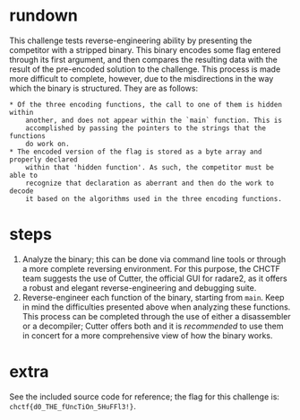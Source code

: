 # rundown
This challenge tests reverse-engineering ability by presenting the competitor
with a stripped binary. This binary encodes some flag entered through its first
argument, and then compares the resulting data with the result of the
pre-encoded solution to the challenge. This process is made more difficult to
complete, however, due to the misdirections in the way which the binary
is structured. They are as follows:

    * Of the three encoding functions, the call to one of them is hidden within
        another, and does not appear within the `main` function. This is
        accomplished by passing the pointers to the strings that the functions
        do work on.
    * The encoded version of the flag is stored as a byte array and properly declared
        within that 'hidden function'. As such, the competitor must be able to
        recognize that declaration as aberrant and then do the work to decode
        it based on the algorithms used in the three encoding functions.

# steps
1) Analyze the binary; this can be done via command line tools or through a more
    complete reversing environment. For this purpose, the CHCTF team suggests
    the use of Cutter, the official GUI for radare2, as it offers a robust and
    elegant reverse-engineering and debugging suite.
2) Reverse-engineer each function of the binary, starting from `main`. Keep in
    mind the difficulties presented above when analyzing these functions. This
    process can be completed through the use of either a disassembler or a
    decompiler; Cutter offers both and it is *recommended* to use them in
    concert for a more comprehensive view of how the binary works.

# extra
See the included source code for reference; the flag for this challenge is:
`chctf{d0_THE_fUncTiOn_5HuFFl3!}`.
